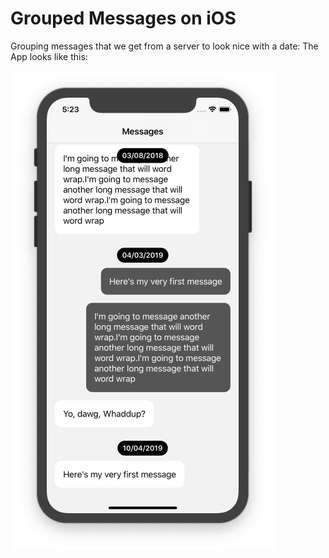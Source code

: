 # Grouped Messages on iOS

Grouping messages that we get from a server to look nice with a date:
The App looks like this:

![screen1](https://github.com/p4vlos/GroupedMessages/blob/master/screenshot2.png)

